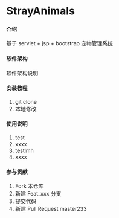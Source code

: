 # StrayAnimals

#### 介绍

基于 servlet + jsp + bootstrap 宠物管理系统

#### 软件架构

软件架构说明

#### 安装教程

1.  git clone
2.  本地修改

#### 使用说明

1.  test
2.  xxxx
3.  testlmh
4.  xxxx

#### 参与贡献

1.  Fork 本仓库
2.  新建 Feat_xxx 分支
3.  提交代码
4.  新建 Pull Request
master233
